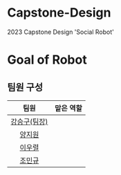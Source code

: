 # Capstone-Design
2023 Capstone Design 'Social Robot'

# Goal of Robot

## 팀원 구성  

|팀원|맡은 역할|
|:---:|:---:|
|[강승구(팀장)]()||
|[양지원]()||
|[이우렬]()||
|[조민규]()||  
